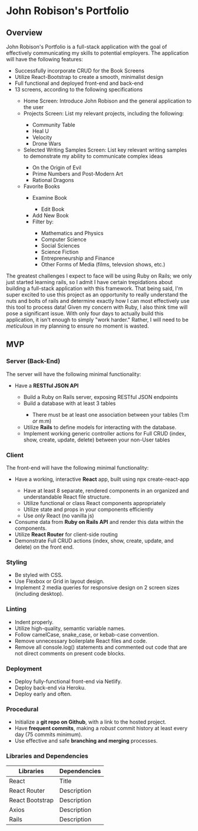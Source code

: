 # John Robison's Portfolio

## Overview
John Robison's Portfolio is a full-stack application with the goal of effectively communicating my skills to potential employers. The application will have the following features:
<ul>
  <li>Successfully incorporate CRUD for the Book Screens</li>
  <li>Utilize React-Bootstrap to create a smooth, minimalist design</li>
  <li>Full functional and deployed front-end and back-end</li>
  <li>13 screens, according to the following specifications</li>
  <ul>
    <li>Home Screen: Introduce John Robison and the general application to the user</li>
    <li>Projects Screen: List my relevant projects, including the following: </li>
    <ul>
      <li>Community Table</li>
      <li>Heal U</li>
      <li>Velocity</li>
      <li>Drone Wars</li>
    </ul>
    <li>Selected Writing Samples Screen: List key relevant writing samples to demonstrate my ability to communicate complex ideas</li>
    <ul>
      <li>On the Origin of Evil</li>
      <li>Prime Numbers and Post-Modern Art</li>
      <li>Rational Dragons</li>
    </ul>
    <li>Favorite Books</li>
    <ul>
      <li>Examine Book</li>
      <ul>
        <li>Edit Book</li>
      </ul>
      <li>Add New Book</li>
      <li>Filter by:</li>
      <ul>
        <li>Mathematics and Physics</li>
        <li>Computer Science</li>
        <li>Social Sciences</li>
        <li>Science Fiction</li>
        <li>Entrepreneurship and Finance</li>
        <li>Other Forms of Media (films, televsion shows, etc.) </li>
      </ul>
    </ul>
  </ul>
</ul>

The greatest challenges I expect to face will be using Ruby on Rails; we only just started learning rails, so I admit I have certain trepidations about building a full-stack application with this framework. That being said, I'm super excited to use this project as an opportunity to really understand the nuts and bolts of rails and determine exactly how I can most effectively use this tool to process data! Given my concern with Ruby, I also think time will pose a significant issue. With only four days to actually build this application, it isn't enough to simply "work harder." Rather, I will need to be <em>meticulous</em> in my planning to ensure no moment is wasted.

## MVP

### Server (Back-End)
The server will have the following minimal functionality:
<ul>
  <li>Have a <strong>RESTful JSON API</strong></li>
  <ul>
    <li>Build a Ruby on Rails server, exposing RESTful JSON endpoints</li>
    <li>Build a database with at least 3 tables</li>
    <ul>
      <li>There must be at least one association between your tables (1:m <em>or</em> m:m)</li>
    </ul>
    <li>Utilize <strong>Rails</strong> to define models for interacting with the database.</li>
    <li>Implement working generic controller actions for Full CRUD (index, show, create, update, delete) between your non-User tables</li>
  </ul>
</ul>

### Client
The front-end will have the following minimal functionality:
<ul>
  <li>Have a working, interactive <strong>React</strong> app, built using npx create-react-app</li>
  <ul>
    <li>Have at least 8 separate, rendered components in an organized and understandable React file structure.</li>
    <li>Utilize functional or class React components appropriately</li>
    <li>Utilize state and props in your components efficiently</li>
    <li>Use <em>only</em> React (no vanilla js)</li>
  </ul>
  <li>Consume data from <strong>Ruby on Rails API</strong> and render this data within the components.</li>
  <li>Utilize <strong>React Router</strong> for client-side routing</li>
  <li>Demonstrate Full CRUD actions (index, show, create, update, and delete) on the front end.</li>
</ul>

### Styling 
<ul>
  <li>Be styled with CSS.</li>
  <li>Use Flexbox or Grid in layout design.</li>
  <li>Implement 2 media queries for responsive design on 2 screen sizes (including desktop).</li>
</ul>

### Linting
<ul>
  <li>Indent properly.</li>
  <li>Utilize high-quality, semantic variable names.</li>
  <li>Follow camelCase, snake_case, or kebab-case convention.</li>
  <li>Remove unnecessary boilerplate React files and code.</li>
  <li>Remove all console.log() statements and commented out code that are not direct comments on present code blocks.</li>
</ul>

### Deployment
<ul>
  <li>Deploy fully-functional front-end via Netlify.</li>
  <li>Deploy back-end via Heroku.</li>
  <li>Deploy early and often.</li>
</ul>

### Procedural
<ul>
  <li>Initialize a <strong>git repo on Github</strong>, with a link to the hosted project.</li>
  <li>Have <strong>frequent commits</strong>, making a <em>robust</em> commit history at least every day (75 commits minimum).</li>
  <li>Use effective and safe <strong>branching and merging</strong> processes.</li>
</ul>


### Libraries and Dependencies
| Libraries | Dependencies |
| ------ | ----------- |
| React | Title       |
| React Router | Description |
| React Bootstrap | Description |
| Axios | Description |
| Rails | Description |

